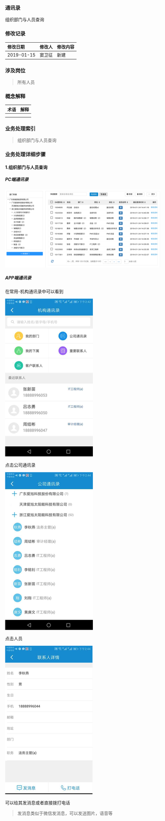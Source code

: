 ### 通讯录

组织部门与人员查询

### 修改记录

| 修改日期 | 修改人 | 修改内容 |
| :--- | :--- | :--- |
| 2019-01-15 | 窦卫征 | 新建 |

### 涉及岗位

> 所有人员

### 概念解释

| 术语 | 解释 |
| :--- | :--- |
|  |  |
|  |  |

### 业务处理索引

> 组织部门与人员查询

### 业务处理详细步骤

#### 1.组织部门与人员查询

##### PC端通讯录

![](/assets/pcdtxl1443.png)

##### APP端通讯录

在常用-机构通讯录中可以看到

![](/assets/jgtxl1444.png)

点击公司通讯录

![](/assets/gstxl1446.png)

点击人员

![](/assets/ryfaxfddh1446.png)

可以给其发消息或者直接拨打电话

> 发消息类似于微信发消息，可以发送图片，语音等




